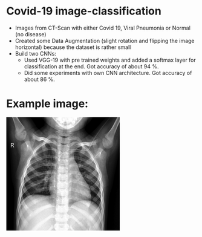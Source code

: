 # Covid-19 image-classification

* Images from CT-Scan with either Covid 19, Viral Pneumonia or Normal (no disease)
* Created some Data Augmentation (slight rotation and flipping the image horizontal) because the dataset is rather small
* Build two CNNs:
  * Used VGG-19 with pre trained weights and added a softmax layer for classification at the end. Got accuracy of about 94 %.
  * Did some experiments with own CNN architecture. Got accuracy of about 86 %.

# Example image:
<img src="https://github.com/janS95/covid-19_classification/blob/main/dataset/train/Normal/01.jpeg"  width="300" height="300">
